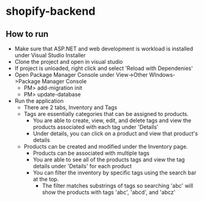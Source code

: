# shopify-backend
## How to run
* Make sure that ASP.NET and web development is workload is installed under Visual Studio Installer
* Clone the project and open in visual studio
* If project is unloaded, right click and select 'Reload with Dependenies'
* Open Package Manager Console under View->Other WIndows->Package Manager Console
  * PM> add-migration init
  * PM> update-database
* Run the application
  * There are 2 tabs, Inventory and Tags
  * Tags are essentially categories that can be assigned to products.
    * You are able to create, view, edit, and delete tags and view the products associated with each tag under 'Details'
    * Under details, you can click on a product and view that product's details
  * Products can be created and modified under the Inventory page.
    * Products can be associated with multiple tags
    * You are able to see all of the products tags and view the tag details under 'Details' for each product
    * You can filter the inventory by specific tags using the search bar at the top.
      * The filter matches substrings of tags so searching 'abc' will show the products with tags 'abc', 'abcd', and 'abcz'

